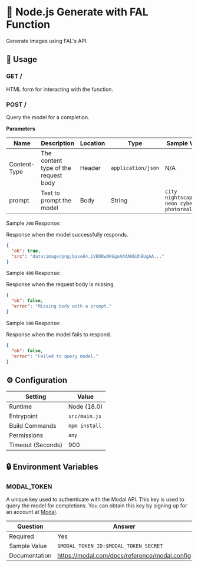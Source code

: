 # 🤖 Node.js Generate with FAL Function

Generate images using FAL's API.

## 🧰 Usage

### GET /

HTML form for interacting with the function.

### POST /

Query the model for a completion.

**Parameters**

| Name         | Description                          | Location | Type               | Sample Value                                    |
| ------------ | ------------------------------------ | -------- | ------------------ | ----------------------------------------------- |
| Content-Type | The content type of the request body | Header   | `application/json` | N/A                                             |
| prompt       | Text to prompt the model             | Body     | String             | `city nightscape neon cyberpunk photorealistic` |

Sample `200` Response:

Response when the model successfully responds.

```json
{
  "ok": true,
  "src": "data:image/png;base64,iVBORw0KGgoAAAANSUhEUgAA..."
}
```

Sample `400` Response:

Response when the request body is missing.

```json
{
  "ok": false,
  "error": "Missing body with a prompt."
}
```

Sample `500` Response:

Response when the model fails to respond.

```json
{
  "ok": false,
  "error": "Failed to query model."
}
```

## ⚙️ Configuration

| Setting           | Value         |
| ----------------- | ------------- |
| Runtime           | Node (18.0)   |
| Entrypoint        | `src/main.js` |
| Build Commands    | `npm install` |
| Permissions       | `any`         |
| Timeout (Seconds) | 900           |

## 🔒 Environment Variables

### MODAL_TOKEN

A unique key used to authenticate with the Modal API. This key is used to query the model for completions. You can obtain this key by signing up for an account at [Modal](https://modal.com/).

| Question      | Answer                                        |
| ------------- | --------------------------------------------- |
| Required      | Yes                                           |
| Sample Value  | `$MODAL_TOKEN_ID:$MODAL_TOKEN_SECRET`         |
| Documentation | https://modal.com/docs/reference/modal.config |
